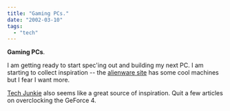 ```yaml
---
title: "Gaming PCs."
date: "2002-03-10"
tags: 
  - "tech"
---
```


**Gaming PCs**.

I am getting ready to start spec'ing out and building my next PC. I am starting to collect inspiration -- the [alienware site](http://www.bestbuy.com/ComputersPeripherals/specials/AlienwareMain.asp) has some cool machines but I fear I want more.

[Tech Junkie](http://www.tech-junkie.com/) also seems like a great source of inspiration. Quit a few articles on overclocking the GeForce 4.
